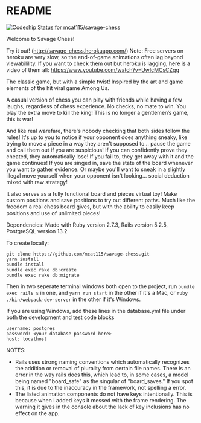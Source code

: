 # README

[![Codeship Status for mcat115/savage-chess](https://app.codeship.com/projects/90a3633b-a191-4e64-93eb-73f322f676bd/status?branch=main)](https://app.codeship.com/projects/443350)

Welcome to Savage Chess!

Try it out! (http://savage-chess.herokuapp.com/)
Note: Free servers on heroku are very slow, so the end-of-game animations often lag beyond viewabilility. If you want to check them out but heroku is lagging, here is a video of them all: https://www.youtube.com/watch?v=UwIcMCsCZqg

The classic game, but with a simple twist! Inspired by the art and game elements of the hit viral game Among Us.

A casual version of chess you can play with friends while having a few laughs, regardless of chess experience. No checks, no mate to win. You play the extra move to kill the king! This is no longer a gentlemen’s game, this is war!

And like real warefare, there's nobody checking that both sides follow the rules! It's up to you to notice if your opponent does anything sneaky, like trying to move a piece in a way they aren't supposed to... pause the game and call them out if you are suspicious! If you can confidently prove they cheated, they automatically lose! If you fail to, they get away with it and the game continues! If you are singed in, save the state of the board whenever you want to gather evidence. Or maybe you'll want to sneak in a slightly illegal move yourself when your opponent isn't looking... social deduction mixed with raw strategy!

It also serves as a fully functional board and pieces virtual toy! Make custom positions and save positions to try out different paths. Much like the freedom a real chess board gives, but with the ability to easily keep positions and use of unlimited pieces!

Dependencies:
Made with Ruby version 2.7.3,
Rails version 5.2.5,
PostgreSQL version 13.2

To create locally:

```
git clone https://github.com/mcat115/savage-chess.git
yarn install
bundle install
bundle exec rake db:create
bundle exec rake db:migrate
```

Then in two seperate terminal windows both open to the project, run `bundle exec rails s` in one, and `yarn run start` in the other if it's a Mac, or `ruby ./bin/webpack-dev-server` in the other if it's Windows.

If you are using Windows, add these lines in the database.yml file under both the development and test code blocks

```
username: postgres
password: <your database password here>
host: localhost

```

NOTES:

- Rails uses strong naming conventions which automatically recognizes the addition or removal of plurality from certain file names. There is an error in the way rails does this, which lead to, in some cases, a model being named "board_safe" as the singular of "board_saves." If you spot this, it is due to the inaccuracy in the framework, not spelling a error.
- The listed animation components do not have keys intentionally. This is because when I added keys it messed with the frame rendering. The warning it gives in the console about the lack of key inclusions has no effect on the app.
